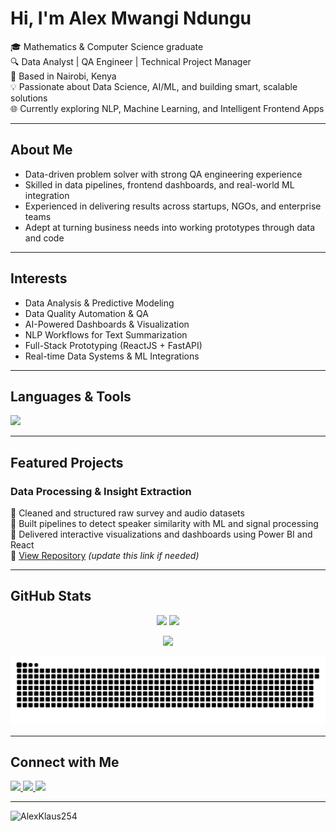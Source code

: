 <!-- README.md for AlexKlaus254 -->

# Hi, I'm Alex Mwangi Ndungu

🎓 Mathematics & Computer Science graduate  
🔍 Data Analyst | QA Engineer | Technical Project Manager  
📍 Based in Nairobi, Kenya  
💡 Passionate about Data Science, AI/ML, and building smart, scalable solutions  
🌐 Currently exploring NLP, Machine Learning, and Intelligent Frontend Apps  

---

## About Me

- Data-driven problem solver with strong QA engineering experience  
- Skilled in data pipelines, frontend dashboards, and real-world ML integration  
- Experienced in delivering results across startups, NGOs, and enterprise teams  
- Adept at turning business needs into working prototypes through data and code  

---

## Interests

- Data Analysis & Predictive Modeling  
- Data Quality Automation & QA  
- AI-Powered Dashboards & Visualization  
- NLP Workflows for Text Summarization  
- Full-Stack Prototyping (ReactJS + FastAPI)  
- Real-time Data Systems & ML Integrations  

---

## Languages & Tools

<p>
  <img src="https://skillicons.dev/icons?i=python,jupyter,numpy,pandas,scikit-learn,matplotlib,seaborn,git,github,vscode,react,tailwind,figma,sql,docker,kubernetes" />
</p>

---

## Featured Projects

### Data Processing & Insight Extraction
📌 Cleaned and structured raw survey and audio datasets  
📌 Built pipelines to detect speaker similarity with ML and signal processing  
📌 Delivered interactive visualizations and dashboards using Power BI and React  
🔗 [View Repository](https://github.com/AlexKlaus254/biotech-nlp-pipeline) *(update this link if needed)*

---

## GitHub Stats

<p align="center">
  <img width="48%" src="https://github-readme-stats.vercel.app/api?username=AlexKlaus254&show_icons=true&theme=default&border_radius=10" />
  <img width="48%" src="https://github-readme-streak-stats.demolab.com/?user=AlexKlaus254&theme=default&border_radius=10" />
</p>

<p align="center">
  <img width="40%" src="https://github-readme-stats.vercel.app/api/top-langs/?username=AlexKlaus254&layout=compact&theme=default&border_radius=10" />
</p>

<!-- Snake Game Animation -->
<p align="center">
  <img src="https://github.com/AlexKlaus254/AlexKlaus254/blob/output/github-contribution-grid-snake.svg" alt="Snake animation" />
</p>

---

## Connect with Me

<p>
  <a href="mailto:alexklausofficial@gmail.com">
    <img src="https://img.shields.io/badge/Email-alexklausofficial@gmail.com-blue?style=for-the-badge&logo=gmail&logoColor=white" />
  </a>
  <a href="https://www.linkedin.com/in/alex-mwangi-klaus-254724008885-ke/" target="_blank">
    <img src="https://img.shields.io/badge/LinkedIn-Alex%20Mwangi%20Ndungu-blue?style=for-the-badge&logo=linkedin&logoColor=white" />
  </a>
  <a href="https://alexmwangiportfolio.netlify.app/" target="_blank">
    <img src="https://img.shields.io/badge/Portfolio-alexmwangiportfolio.netlify.app-1f72bd?style=for-the-badge&logo=netlify&logoColor=white" />
  </a>
</p>

---

<p align="left">
  <img src="https://komarev.com/ghpvc/?username=AlexKlaus254&label=Profile%20views&color=0e75b6&style=flat" alt="AlexKlaus254" />
</p>
